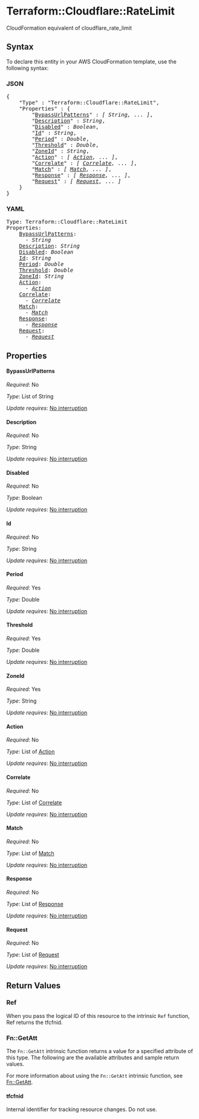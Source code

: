 # Terraform::Cloudflare::RateLimit

CloudFormation equivalent of cloudflare_rate_limit

## Syntax

To declare this entity in your AWS CloudFormation template, use the following syntax:

### JSON

<pre>
{
    "Type" : "Terraform::Cloudflare::RateLimit",
    "Properties" : {
        "<a href="#bypassurlpatterns" title="BypassUrlPatterns">BypassUrlPatterns</a>" : <i>[ String, ... ]</i>,
        "<a href="#description" title="Description">Description</a>" : <i>String</i>,
        "<a href="#disabled" title="Disabled">Disabled</a>" : <i>Boolean</i>,
        "<a href="#id" title="Id">Id</a>" : <i>String</i>,
        "<a href="#period" title="Period">Period</a>" : <i>Double</i>,
        "<a href="#threshold" title="Threshold">Threshold</a>" : <i>Double</i>,
        "<a href="#zoneid" title="ZoneId">ZoneId</a>" : <i>String</i>,
        "<a href="#action" title="Action">Action</a>" : <i>[ <a href="action.md">Action</a>, ... ]</i>,
        "<a href="#correlate" title="Correlate">Correlate</a>" : <i>[ <a href="correlate.md">Correlate</a>, ... ]</i>,
        "<a href="#match" title="Match">Match</a>" : <i>[ <a href="match.md">Match</a>, ... ]</i>,
        "<a href="#response" title="Response">Response</a>" : <i>[ <a href="response.md">Response</a>, ... ]</i>,
        "<a href="#request" title="Request">Request</a>" : <i>[ <a href="request.md">Request</a>, ... ]</i>
    }
}
</pre>

### YAML

<pre>
Type: Terraform::Cloudflare::RateLimit
Properties:
    <a href="#bypassurlpatterns" title="BypassUrlPatterns">BypassUrlPatterns</a>: <i>
      - String</i>
    <a href="#description" title="Description">Description</a>: <i>String</i>
    <a href="#disabled" title="Disabled">Disabled</a>: <i>Boolean</i>
    <a href="#id" title="Id">Id</a>: <i>String</i>
    <a href="#period" title="Period">Period</a>: <i>Double</i>
    <a href="#threshold" title="Threshold">Threshold</a>: <i>Double</i>
    <a href="#zoneid" title="ZoneId">ZoneId</a>: <i>String</i>
    <a href="#action" title="Action">Action</a>: <i>
      - <a href="action.md">Action</a></i>
    <a href="#correlate" title="Correlate">Correlate</a>: <i>
      - <a href="correlate.md">Correlate</a></i>
    <a href="#match" title="Match">Match</a>: <i>
      - <a href="match.md">Match</a></i>
    <a href="#response" title="Response">Response</a>: <i>
      - <a href="response.md">Response</a></i>
    <a href="#request" title="Request">Request</a>: <i>
      - <a href="request.md">Request</a></i>
</pre>

## Properties

#### BypassUrlPatterns

_Required_: No

_Type_: List of String

_Update requires_: [No interruption](https://docs.aws.amazon.com/AWSCloudFormation/latest/UserGuide/using-cfn-updating-stacks-update-behaviors.html#update-no-interrupt)

#### Description

_Required_: No

_Type_: String

_Update requires_: [No interruption](https://docs.aws.amazon.com/AWSCloudFormation/latest/UserGuide/using-cfn-updating-stacks-update-behaviors.html#update-no-interrupt)

#### Disabled

_Required_: No

_Type_: Boolean

_Update requires_: [No interruption](https://docs.aws.amazon.com/AWSCloudFormation/latest/UserGuide/using-cfn-updating-stacks-update-behaviors.html#update-no-interrupt)

#### Id

_Required_: No

_Type_: String

_Update requires_: [No interruption](https://docs.aws.amazon.com/AWSCloudFormation/latest/UserGuide/using-cfn-updating-stacks-update-behaviors.html#update-no-interrupt)

#### Period

_Required_: Yes

_Type_: Double

_Update requires_: [No interruption](https://docs.aws.amazon.com/AWSCloudFormation/latest/UserGuide/using-cfn-updating-stacks-update-behaviors.html#update-no-interrupt)

#### Threshold

_Required_: Yes

_Type_: Double

_Update requires_: [No interruption](https://docs.aws.amazon.com/AWSCloudFormation/latest/UserGuide/using-cfn-updating-stacks-update-behaviors.html#update-no-interrupt)

#### ZoneId

_Required_: Yes

_Type_: String

_Update requires_: [No interruption](https://docs.aws.amazon.com/AWSCloudFormation/latest/UserGuide/using-cfn-updating-stacks-update-behaviors.html#update-no-interrupt)

#### Action

_Required_: No

_Type_: List of <a href="action.md">Action</a>

_Update requires_: [No interruption](https://docs.aws.amazon.com/AWSCloudFormation/latest/UserGuide/using-cfn-updating-stacks-update-behaviors.html#update-no-interrupt)

#### Correlate

_Required_: No

_Type_: List of <a href="correlate.md">Correlate</a>

_Update requires_: [No interruption](https://docs.aws.amazon.com/AWSCloudFormation/latest/UserGuide/using-cfn-updating-stacks-update-behaviors.html#update-no-interrupt)

#### Match

_Required_: No

_Type_: List of <a href="match.md">Match</a>

_Update requires_: [No interruption](https://docs.aws.amazon.com/AWSCloudFormation/latest/UserGuide/using-cfn-updating-stacks-update-behaviors.html#update-no-interrupt)

#### Response

_Required_: No

_Type_: List of <a href="response.md">Response</a>

_Update requires_: [No interruption](https://docs.aws.amazon.com/AWSCloudFormation/latest/UserGuide/using-cfn-updating-stacks-update-behaviors.html#update-no-interrupt)

#### Request

_Required_: No

_Type_: List of <a href="request.md">Request</a>

_Update requires_: [No interruption](https://docs.aws.amazon.com/AWSCloudFormation/latest/UserGuide/using-cfn-updating-stacks-update-behaviors.html#update-no-interrupt)

## Return Values

### Ref

When you pass the logical ID of this resource to the intrinsic `Ref` function, Ref returns the tfcfnid.

### Fn::GetAtt

The `Fn::GetAtt` intrinsic function returns a value for a specified attribute of this type. The following are the available attributes and sample return values.

For more information about using the `Fn::GetAtt` intrinsic function, see [Fn::GetAtt](https://docs.aws.amazon.com/AWSCloudFormation/latest/UserGuide/intrinsic-function-reference-getatt.html).

#### tfcfnid

Internal identifier for tracking resource changes. Do not use.

